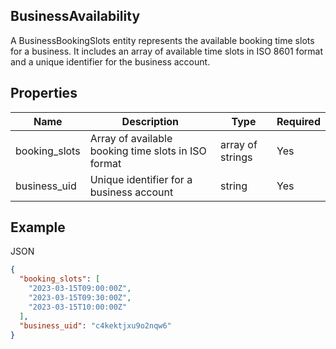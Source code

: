 ## BusinessAvailability

A BusinessBookingSlots entity represents the available booking time slots for a business. It includes an array of available time slots in ISO 8601 format and a unique identifier for the business account.

## Properties

| Name | Description | Type | Required |
| --- | --- | --- | --- |
| booking_slots | Array of available booking time slots in ISO format | array of strings | Yes |
| business_uid | Unique identifier for a business account | string | Yes |

## Example

JSON

```json
{
  "booking_slots": [
    "2023-03-15T09:00:00Z",
    "2023-03-15T09:30:00Z",
    "2023-03-15T10:00:00Z"
  ],
  "business_uid": "c4kektjxu9o2nqw6"
}
```